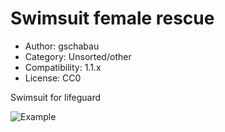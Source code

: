 # Swimsuit female rescue

* Author: gschabau
* Category: Unsorted/other
* Compatibility: 1.1.x
* License: CC0

Swimsuit for lifeguard

![Example](Swimsuit_Rescue_big.png)

